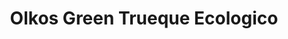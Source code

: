 ---
title: "Olkos Green Trueque Ecologico"
url: /pereira/olkos-green-trueque-ecologico/
shop: general
---